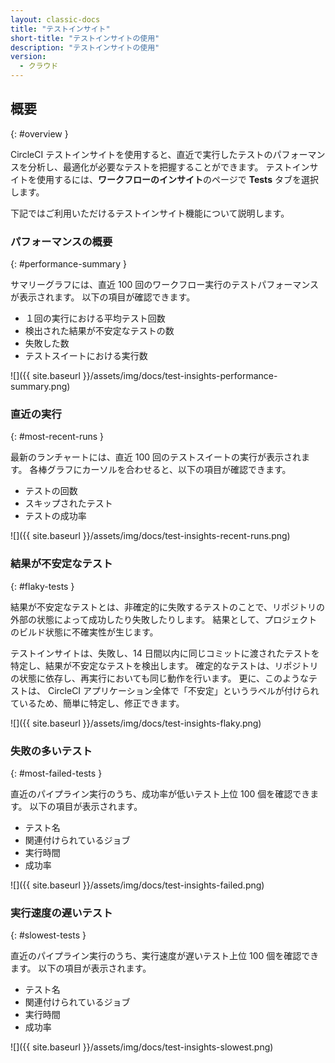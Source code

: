 ```yaml
---
layout: classic-docs
title: "テストインサイト"
short-title: "テストインサイトの使用"
description: "テストインサイトの使用"
version:
  - クラウド
---
```


## 概要
{: #overview }

CircleCI テストインサイトを使用すると、直近で実行したテストのパフォーマンスを分析し、最適化が必要なテストを把握することができます。 テストインサイトを使用するには、**ワークフローのインサイト**のページで **Tests** タブを選択します。

下記ではご利用いただけるテストインサイト機能について説明します。

### パフォーマンスの概要
{: #performance-summary }

サマリーグラフには、直近 100 回のワークフロー実行のテストパフォーマンスが表示されます。 以下の項目が確認できます。
- １回の実行における平均テスト回数
- 検出された結果が不安定なテストの数
- 失敗した数
- テストスイートにおける実行数

![]({{ site.baseurl }}/assets/img/docs/test-insights-performance-summary.png)

### 直近の実行
{: #most-recent-runs }

最新のランチャートには、直近 100 回のテストスイートの実行が表示されます。 各棒グラフにカーソルを合わせると、以下の項目が確認できます。
- テストの回数
- スキップされたテスト
- テストの成功率

![]({{ site.baseurl }}/assets/img/docs/test-insights-recent-runs.png)

### 結果が不安定なテスト
{: #flaky-tests }

結果が不安定なテストとは、非確定的に失敗するテストのことで、リポジトリの外部の状態によって成功したり失敗したりします。 結果として、プロジェクトのビルド状態に不確実性が生じます。

テストインサイトは、失敗し、14 日間以内に同じコミットに渡されたテストを特定し、結果が不安定なテストを検出します。 確定的なテストは、リポジトリの状態に依存し、再実行においても同じ動作を行います。 更に、このようなテストは、 CircleCI アプリケーション全体で「不安定」というラベルが付けられているため、簡単に特定し、修正できます。

![]({{ site.baseurl }}/assets/img/docs/test-insights-flaky.png)

### 失敗の多いテスト
{: #most-failed-tests }

直近のパイプライン実行のうち、成功率が低いテスト上位 100 個を確認できます。 以下の項目が表示されます。
- テスト名
- 関連付けられているジョブ
- 実行時間
- 成功率

![]({{ site.baseurl }}/assets/img/docs/test-insights-failed.png)

### 実行速度の遅いテスト
{: #slowest-tests }

直近のパイプライン実行のうち、実行速度が遅いテスト上位 100 個を確認できます。 以下の項目が表示されます。
- テスト名
- 関連付けられているジョブ
- 実行時間
- 成功率

![]({{ site.baseurl }}/assets/img/docs/test-insights-slowest.png)
